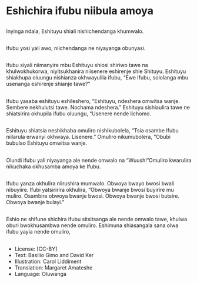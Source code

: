 # Eshichira ifubu niibula amoya

##
Inyinga ndala, Eshituyu
shiali nishichendanga
khumwalo.


##
Ifubu yosi yali awo,
niichendanga ne
niyayanga obunyasi.


##
Ifubu siyali niimanyire
mbu Eshituyu shiosi
shiriwo tawe na
khulwokhukorwa,
niyitsukhanira niisenere
eshirenje shie Shituyu.
Eshituyu shiakhupa
oluungu nishianza
okhwayulila ifubu, “Ewe
Ifubu, sololanga mbu
usenanga eshirenje
shianje tawe?”

##
Ifubu yasaba eshituyu
eshileshero, “Eshituyu,
ndeshera omwitsa
wanje.
Sembere nekhulutsi
tawe.
Nochama ndeshera.”
Eshituyu sishiaulira
tawe ne shiatsirira
okhupila ifubu oluungu,
“Usenere nende
lichomo.

##
Eshituyu shiatsia neshikhaba omuliro nishikubolela, “Tsia
osambe Ifubu niilarula erwanyi okhwaya. Lisenere.” Omuliro
nikumubolera, “Obubi bubulao Eshituyu omwitsa wanje.

##
Olundi ifubu yali
niyayanga ale nende
omwalo na
“Wuush!”Omuliro
kwarulira nikuchaka
okhusamba amoya ke
Ifubu.


##
Ifubu yanza okhulira
niirushira mumwalo.
Obwoya bwayo bwosi
bwali nibuyiire.
Ifubi yatsiririra okhulira,
“Obwoya bwanje bwosi
buyirire mu muliro.
Osambire obwoya
bwanje bwosi.
Obwoya bwanje bwosi
butsire.
Obwoya bwanje bulayi.”


##
Eshio ne shifune shichira ifubu sitsitsanga ale nende omwalo
tawe, khulwa oburi bwokhusambwa nende omuliro.
Eshimuna shiasangala sana olwa ifubu yayia nende omuliro,

##
* License: [CC-BY]
* Text: Basilio Gimo and David Ker
* Illustration: Carol Liddiment
* Translation: Margaret Amateshe
* Language: Oluwanga

